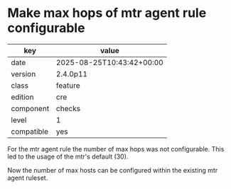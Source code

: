 [//]: # (werk v2)
# Make max hops of mtr agent rule configurable

key        | value
---------- | ---
date       | 2025-08-25T10:43:42+00:00
version    | 2.4.0p11
class      | feature
edition    | cre
component  | checks
level      | 1
compatible | yes

For the mtr agent rule the number of max hops was not configurable. This
led to the usage of the mtr's default (30).

Now the number of max hosts can be configured within the existing mtr
agent ruleset.
